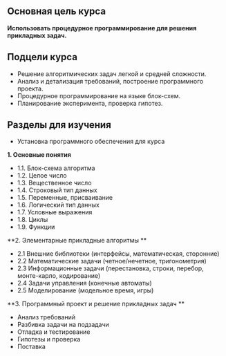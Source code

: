 ## Основная цель курса

**Использовать процедурное программирование для решения прикладных задач.**    

## Подцели курса

- Решение алгоритмических задач легкой и средней сложности.    
- Анализ и детализация требований, построение программного проекта.    
- Процедурное программирование на языке блок-схем.    
- Планирование эксперимента, проверка гипотез.    

## Разделы для изучения

* Установка программного обеспечения для курса

**1. Основные понятия**

* 1.1. Блок-схема алгоритма
* 1.2. Целое число
* 1.3. Вещественное число
* 1.4. Строковый тип данных
* 1.5. Переменные, присваивание
* 1.6. Логический тип данных
* 1.7. Условные выражения
* 1.8. Циклы
* 1.9. Функции

**2. Элементарные прикладные алгоритмы **

* 2.1 Внешние библиотеки (интерфейсы, математическая, сторонние)
* 2.2 Математические задачи (четное/нечетное, тригонометрия)
* 2.3 Информационные задачи (перестановка, строки, перебор, монте-карло, кодирование)
* 2.4 Задачи управления (конечные автоматы)
* 2.5 Моделирование (модельное время, игры)

**3. Программный проект и решение прикладных задач **

* Анализ требований
* Разбивка задачи на подзадачи
* Отладка и тестирование
* Гипотезы и проверка
* Поставка
